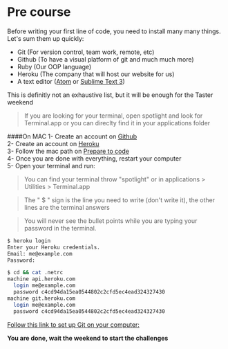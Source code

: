 Pre course
================

Before writing your first line of code, you need to install many many things.
Let's sum them up quickly:

- Git (For version control, team work, remote, etc)
- Github (To have a visual platform of git and much much more)
- Ruby (Our OOP language)
- Heroku (The company that will host our website for us)
- A text editor ([Atom](https://atom.io/ "Atom.io") or [Sublime Text  3](https://www.sublimetext.com/3 "Sublime text 3"))

This is definitly not an exhaustive list, but it will be enough for the Taster weekend

> If you are looking for your terminal, open spotlight and look for Terminal.app or you can direclty find it in your applications folder

####On MAC
1- Create an account on [Github](https://github.com/join "Github")                                            
2- Create an account on [Heroku](https://signup.heroku.com/ "Heroku")                                                   
3- Follow the mac path on [Prepare to code](https://preparetocode.io "prepare to code")                                 
4- Once you are done with everything, restart your computer                                                            
5- Open your terminal and run:                                                                                                                                      
>You can find your terminal throw "spotlight" or in applications > Utilities > Terminal.app

>The " $ " sign is the line you need to write (don't write it), the other lines are the terminal answers

>You will never see the bullet points while you are typing your password in the terminal.

```bash
$ heroku login
Enter your Heroku credentials.
Email: me@example.com
Password:

$ cd && cat .netrc
machine api.heroku.com
  login me@example.com
  password c4cd94da15ea0544802c2cfd5ec4ead324327430
machine git.heroku.com
  login me@example.com
  password c4cd94da15ea0544802c2cfd5ec4ead324327430
```

[Follow this link to set up Git on your computer:](https://help.github.com/articles/set-up-git/ "set up git")


**You are done, wait the weekend to start the challenges**
